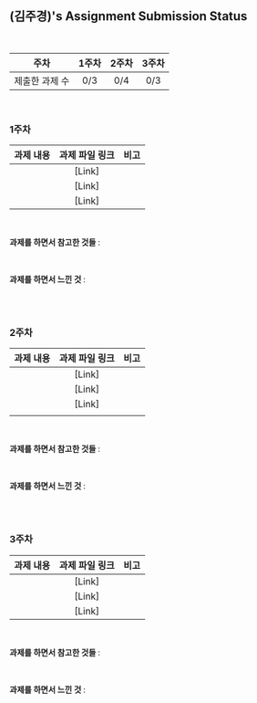 ## (김주경)'s Assignment Submission Status

<br>

| 주차 | 1주차 | 2주차 | 3주차 |
| :---: | :---: | :---: | :---: |
| 제출한 과제 수 | 0/3 | 0/4 | 0/3 |

<br>

### 1주차

| 과제 내용 | 과제 파일 링크 | 비고 |
| :---: | :---: | :---: |
|  | [Link] |  |
|  | [Link] |  |
|  | [Link] |  |

<br>

<b> 과제를 하면서 참고한 것들 </b> :



<br>

<b> 과제를 하면서 느낀 것 </b> :



<br>
<br>

### 2주차

| 과제 내용 | 과제 파일 링크 | 비고 |
| :---: | :---: | :---: |
|  | [Link] |  |
|  | [Link] |  |
|  | [Link] |  |
|  |  |  |
<br>

<b> 과제를 하면서 참고한 것들 </b> :



<br>

<b> 과제를 하면서 느낀 것 </b> :



<br>
<br>

### 3주차

| 과제 내용 | 과제 파일 링크 | 비고 |
| :---: | :---: | :---: |
|  | [Link] |  |
|  | [Link] |  |
|  | [Link] |  |

<br>

<b> 과제를 하면서 참고한 것들 </b> :



<br>

<b> 과제를 하면서 느낀 것 </b> :



<br>
<br>
